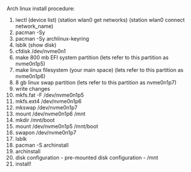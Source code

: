 Arch linux install procedure:

1. iwctl (device list) (station wlan0 get networks) (station wlan0 connect network_name)
2. pacman -Sy
3. pacman -Sy archlinux-keyring
4. lsblk (show disk)
5. cfdisk /dev/nvme0n1
6. make 800 mb EFI system partition (lets refer to this partition as nvme0n1p5)
7. make linux filesystem (your main space) (lets refer to this partition as nvme0n1p6)
8. 8 gb linux swap partition (lets refer to this partition as nvme0n1p7)
9. write changes
10. mkfs.fat -F /dev/nvme0n1p5
11. mkfs.ext4 /dev/nvme0n1p6
12. mkswap /dev/nvme0n1p7
13. mount /dev/nvme0n1p6 /mnt
14. mkdir /mnt/boot
15. mount /dev/nvme0n1p5 /mnt/boot
16. swapon /dev/nvme0n1p7
17. lsblk
18. pacman -S archinstall
19. archinstall
20. disk configuration - pre-mounted disk configuration - /mnt
21. install!
